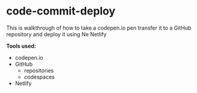 # code-commit-deploy
This is walkthrough of how to take a codepen.io pen
transfer it to a GitHub repository and deploy it using Ne
Netlify

**Tools used:**
* codepen.io
* GitHub
    * repositories
    * codespaces
* Netlify
